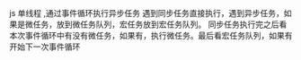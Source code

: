 
  js 单线程 ,通过事件循环执行异步任务
  遇到同步任务直接执行，遇到异步任务，如果是微任务，放到微任务队列，宏任务放到宏任务队列。
  同步任务执行完之后看本次事件循环中有没有微任务，如果有，执行微任务。最后看宏任务队列，如果有开始下一次事件循环
 